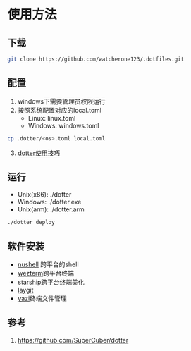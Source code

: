 # 使用方法
## 下载
```bash
git clone https://github.com/watcherone123/.dotfiles.git
```
## 配置
1. windows下需要管理员权限运行
2. 按照系统配置对应的local.toml
    - Linux: linux.toml
    - Windows: windows.toml
```bash
cp .dotter/<os>.toml local.toml
```
3. [dotter使用技巧](./docs/dotter.md)

## 运行

- Unix(x86): ./dotter
- Windows: ./dotter.exe
- Unix(arm): ./dotter.arm
```bash
./dotter deploy
```
## 软件安装
- [nushell](./docs/nushell.md) 跨平台的shell
- [wezterm](./docs/wezterm.md)跨平台终端
- [starship](./docs/starship.md)跨平台终端美化
- [laygit](./docs/lazygit.md)
- [yazi](./docs/yazi.md)终端文件管理
## 参考
1. https://github.com/SuperCuber/dotter

